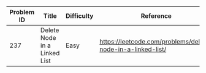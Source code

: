 | Problem ID | Title | Difficulty | Reference
| --- | --- | --- | ---
| 237 | Delete Node in a Linked List | Easy | https://leetcode.com/problems/delete-node-in-a-linked-list/
